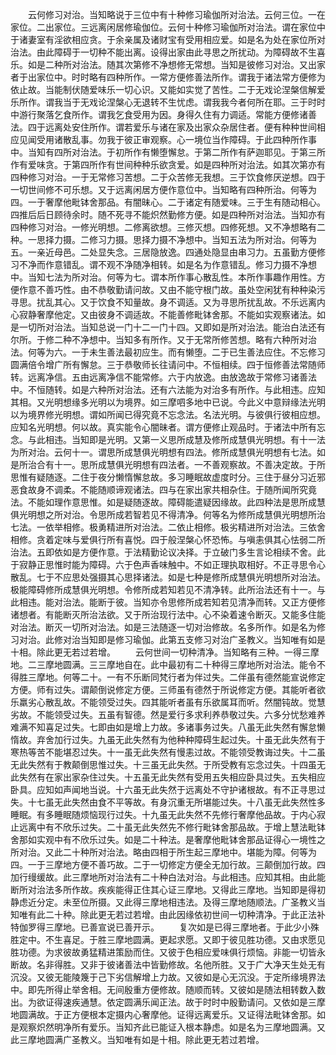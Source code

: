 <!-- { "loadSidebar": true } -->
　　云何修习对治。当知略说于三位中有十种修习瑜伽所对治法。云何三位。一在家位。二出家位。三远离闲居修瑜伽位。云何十种修习瑜伽所对治法。谓在家位中于诸妻室有淫欲相应贪。于余亲属及诸财宝有受用相应爱。如是名为处在家位所对治法。由此障碍于一切种不能出离。设得出家由此寻思之所扰动。为障碍故不生喜乐。如是二种所对治法。随其次第修不净想修无常想。当知是彼修习对治。又出家者于出家位中。时时略有四种所作。一常方便修善法所作。谓我于诸法常方便修为依止故。当能制伏随爱味乐一切心识。又能如实觉了苦性。二于无戏论涅槃信解爱乐所作。谓我当于无戏论涅槃心无退转不生忧虑。谓我我今者何所在耶。三于时时中游行聚落乞食所作。谓我乞食受用为因。身得久住有力调适。常能方便修诸善法。四于远离处安住所作。谓若爱乐与诸在家及出家众杂居住者。便有种种世间相应见闻受用诸散乱事。勿我于彼正审观察。心一境位当作障碍。于此四种所作事中。当知有四所对治法。于初所作有懒堕懈怠。于第二所作有萨迦耶见。于第三所作有爱味贪。于第四所作有世间种种乐欲贪爱。如是四种所对治法。如其次第亦有四种修习对治。一于无常修习苦想。二于众苦修无我想。三于饮食修厌逆想。四于一切世间修不可乐想。又于远离闲居方便作意位中。当知略有四种所治。何等为四。一于奢摩他毗钵舍那品。有闇昧心。二于诸定有随爱味。三于生有随动相心。四推后后日顾待余时。随不死寻不能炽然勤修方便。如是四种所对治法。当知亦有四种修习对治。一修光明想。二修离欲想。三修灭想。四修死想。又不净想略有二种。一思择力摄。二修习力摄。思择力摄不净想中。当知五法为所对治。何等为五。一亲近母邑。二处显失念。三居隐放逸。四通处隐显由串习力。五虽勤方便修习不净而作意错乱。谓不观不净随净相转。如是名为作意错乱。修习力摄不净想中。当知七法为所对治。何等为七。谓本所作事心散乱性。本所作事趣作用性。方便作意不善巧性。由不恭敬勤请问故。又由不能守根门故。虽处空闲犹有种种染污寻思。扰乱其心。又于饮食不知量故。身不调适。又为寻思所扰乱故。不乐远离内心寂静奢摩他定。又由彼身不调适故。不能善修毗钵舍那。不能如实观察诸法。如是一切所对治法。当知总说一门十二一门十四。又即如是所对治法。能治白法还有尔所。于修二种不净想中。当知多有所作。又于无常所修苦想。略有六种所对治法。何等为六。一于未生善法最初应生。而有懒堕。二于已生善法应住。不忘修习圆满倍令增广所有懈怠。三于恭敬师长往请问中。不恒相续。四于恒修善法常随师转。远离净信。五由远离净信不能常修。六于内放逸。由放逸故于常修习诸善法中。不恒随转。如是六种所对治法。还有六法能为对治多有所作。与此相违。应知其相。又光明想缘多光明以为境界。如三摩呬多地中已说。今此义中意辩缘法光明以为境界修光明想。谓如所闻已得究竟不忘念法。名法光明。与彼俱行彼相应想。应知名光明想。何以故。真实能令心闇昧者。谓方便修止观品时。于诸法中所有忘念。与此相违。当知即是光明。又第一义思所成慧及修所成慧俱光明想。有十一法为所对治。云何十一。谓思所成慧俱光明想有四法。修所成慧俱光明想有七法。如是所治合有十一。思所成慧俱光明想有四法者。一不善观察故。不善决定故。于所思惟有疑随逐。二住于夜分懒惰懈怠故。多习睡眠故虚度时分。三住于昼分习近邪恶食故身不调柔。不能随顺谛观诸法。四与在家出家共相杂住。于随所闻所究竟法。不能如理作意思惟。如是疑随逐故。障碍能遣疑因缘故。此四种法是思所成慧俱光明想之所对治。令思所成若智若见不得清净。何等名为修所成慧俱光明想所治七法。一依举相修。极勇精进所对治法。二依止相修。极劣精进所对治法。三依舍相修。贪着定味与爱俱行所有喜悦。四于般涅槃心怀恐怖。与嗔恚俱其心怯弱二所治法。五即依如是方便作意。于法精勤论议决择。于立破门多生言论相续不舍。此于寂静正思惟时能为障碍。六于色声香味触中。不如正理执取相好。不正寻思令心散乱。七于不应思处强摄其心思择诸法。如是七种是修所成慧俱光明想所对治法。极能障碍修所成慧俱光明想。令修所成若知若见不清净转。此所治法还有十一。与此相违。能对治法。能断于彼。当知亦令思修所成若知若见清净而转。又正方便修诸想者。有能断灭所治法欲。又于所治现行法中。心不染着速令断灭。又能多住能对治法。断灭一切所对治法。如是三法随逐一切对治修故。名多所作。如是名为修习对治。此修对治当知即是修习瑜伽。此第五支修习对治广圣教义。当知唯有如是十相。除此更无若过若增。
　　云何世间一切种清净。当知略有三种。一得三摩地。二三摩地圆满。三三摩地自在。此中最初有二十种得三摩地所对治法。能令不得胜三摩地。何等二十。一有不乐断同梵行者为伴过失。二伴虽有德然能宣说修定方便。师有过失。谓颠倒说修定方便。三师虽有德然于所说修定方便。其能听者欲乐羸劣心散乱故。不能领受过失。四其能听者虽有乐欲属耳而听。然闇钝故。觉慧劣故。不能领受过失。五虽有智德。然是爱行多求利养恭敬过失。六多分忧愁难养难满不知喜足过失。七即由如是增上力故。多诸事务过失。八虽无此失然有懈怠懒惰故。弃舍加行过失。九虽无此失然有为他种种障碍生起过失。十虽无此失然有于寒热等苦不能堪忍过失。十一虽无此失然有慢恚过故。不能领受教诲过失。十二虽无此失然有于教颠倒思惟过失。十三虽无此失然。于所受教有忘念过失。十四虽无此失然有在家出家杂住过失。十五虽无此失然有受用五失相应卧具过失。五失相应卧具。应知如声闻地当说。十六虽无此失然于远离处不守护诸根故。有不正寻思过失。十七虽无此失然由食不平等故。有身沉重无所堪能过失。十八虽无此失然性多睡眠。有多睡眠随烦恼现行过失。十九虽无此失然不先修行奢摩他品故。于内心寂止远离中有不欣乐过失。二十虽无此失然先不修行毗钵舍那品故。于增上慧法毗钵舍那如实观中有不欣乐过失。如是二十种法。是奢摩他毗钵舍那品证得心一境性之所对治。又此二十种所对治法。略由四相于所生起三摩地中。堪能为障。何等为四。一于三摩地方便不善巧故。二于一切修定方便全无加行故。三颠倒加行故。四加行缦缓故。此三摩地所对治法有二十种白法对治。与此相违。应知其相。由此能断所对治法多所作故。疾疾能得正住其心证三摩地。又得此三摩地。当知即是得初静虑近分定。未至位所摄。又此得三摩地相违法。及得三摩地随顺法。广圣教义当知唯有此二十种。除此更无若过若增。由此因缘依初世间一切种清净。于此正法补特伽罗得三摩地。已善宣说已善开示。
　　复次如是已得三摩地者。于此少小殊胜定中。不生喜足。于胜三摩地圆满。更起求愿。又即于彼见胜功德。又由求愿见胜功德。为求彼故勇猛精进策励而住。又彼于色相应爱味俱行烦恼。非能一切皆永断故。名非得胜。又非于彼诸善法中皆勤修故。名他所胜。又于广大净天生处无有沉没。又彼无能陵篾于己下劣信解增上力故。又彼如是心无沉没。于定所缘境界法中。即先所得止举舍相。无间殷重方便修故。随顺而转。又彼如是随法相转数入数出。为欲证得速疾通慧。依定圆满乐闻正法。故于时时中殷勤请问。又依如是三摩地圆满故。于正方便根本定摄内心奢摩他。证得远离爱乐。又证得法毗钵舍那。如是观察炽然明净所有爱乐。当知齐此已能证入根本静虑。如是名为三摩地圆满。又此三摩地圆满广圣教义。当知唯有如是十相。除此更无若过若增。
